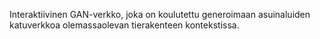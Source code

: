 Interaktiivinen GAN-verkko, joka on koulutettu generoimaan asuinaluiden katuverkkoa olemassaolevan tierakenteen kontekstissa.
